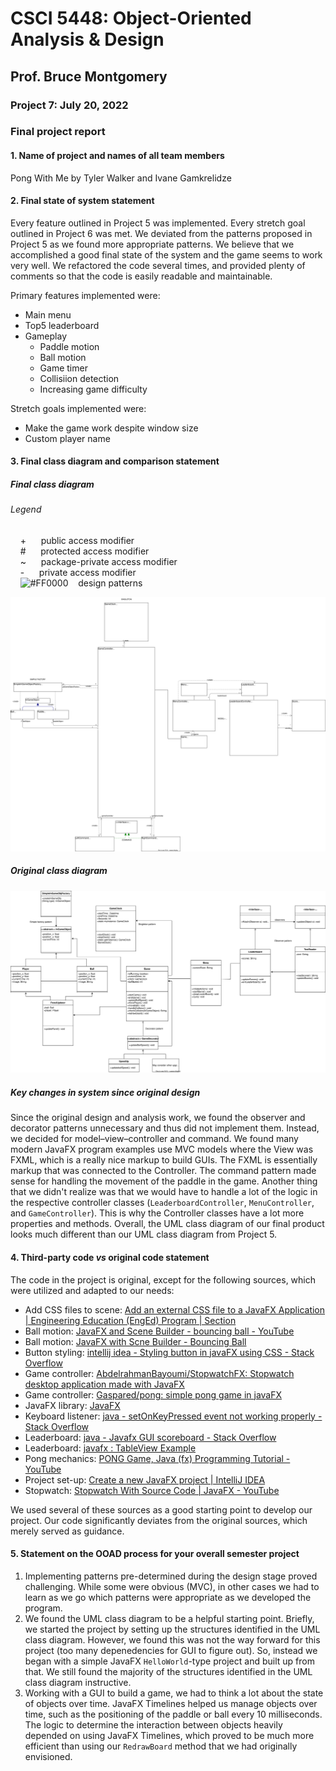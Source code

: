 # CSCI 5448: Object-Oriented Analysis & Design
## Prof. Bruce Montgomery
### Project 7: July 20, 2022

### Final project report<br/>

#### 1. Name of project and names of all team members<br/>
Pong With Me by Tyler Walker and Ivane Gamkrelidze<br/>

#### 2. Final state of system statement<br/>
Every feature outlined in Project 5 was implemented. Every stretch goal outlined in Project 6 was met. We deviated from the patterns proposed in Project 5 as we found more appropriate patterns. We believe that we accomplished a good final state of the system and the game seems to work very well. We refactored the code several times, and provided plenty of comments so that the code is easily readable and maintainable. 

Primary features implemented were:
* Main menu
* Top5 leaderboard
* Gameplay
  * Paddle motion
  * Ball motion
  * Game timer
  * Collisiion detection
  * Increasing game difficulty

Stretch goals implemented were:
* Make the game work despite window size
* Custom player name

#### 3. Final class diagram and comparison statement<br/>

##### Final class diagram
###### Legend<br/>
&nbsp;&nbsp;&nbsp; + &nbsp;&nbsp;&nbsp;&nbsp; public access modifier<br/>
&nbsp;&nbsp;&nbsp; # &nbsp;&nbsp;&nbsp;&nbsp; protected access modifier<br/>
&nbsp;&nbsp;&nbsp; ~ &nbsp;&nbsp;&nbsp;&nbsp; package-private access modifier<br/>
&nbsp;&nbsp;&nbsp; - &nbsp;&nbsp;&nbsp;&nbsp; private access modifier<br/>
&nbsp;&nbsp;&nbsp; ![#FF0000](https://via.placeholder.com/15/f03c15/FF0000.png) &nbsp;&nbsp; design patterns<br/>

![Final class diagram](CSCI5448_Proj7_ClassDiagram.drawio.svg)

##### Original class diagram<br/>
![Original class diagram](CSCI5448_Proj5_UML_class_diag_pattern_use.drawio.svg)

##### Key changes in system since original design<br/>
Since the original design and analysis work, we found the observer and decorator patterns unnecessary and thus did not implement them. Instead, we decided for model–view–controller and command. We found many modern JavaFX program examples use MVC models where the View was FXML, which is a really nice markup to build GUIs. The FXML is essentially markup that was connected to the Controller. The command pattern made sense for handling the movement of the paddle in the game. Another thing that we didn't realize was that we would have to handle a lot of the logic in the respective controller classes (`LeaderboardController`, `MenuController`, and `GameController`). This is why the Controller classes have a lot more properties and methods. Overall, the UML class diagram of our final product looks much different than our UML class diagram from Project 5. 

#### 4. Third-party code _vs_ original code statement
The code in the project is original, except for the following sources, which were utilized and adapted to our needs:
* Add CSS files to scene: [Add an external CSS file to a JavaFX Application | Engineering Education (EngEd) Program | Section](https://www.section.io/engineering-education/add-an-external-css-file-to-a-javafx-application)
* Ball motion: [JavaFX and Scene Builder - bouncing ball - YouTube](https://youtu.be/x6NFmzQHvMU?t=176)
* Ball motion: [JavaFX with Scne Builder - Bouncing Ball](https://gist.github.com/Da9el00/8141d962ae4d6a3670963181cb0f7c4e)
* Button styling: [intellij idea - Styling button in javaFX using CSS - Stack Overflow](https://stackoverflow.com/q/25043990)
* Game controller: [AbdelrahmanBayoumi/StopwatchFX: Stopwatch desktop application made with JavaFX](https://github.com/AbdelrahmanBayoumi/StopwatchFX)
* Game controller: [Gaspared/pong: simple pong game in javaFX](https://github.com/Gaspared/pong)
* JavaFX library: [JavaFX](https://openjfx.io)
* Keyboard listener: [java - setOnKeyPressed event not working properly - Stack Overflow](https://stackoverflow.com/q/32802664)
* Leaderboard: [java - Javafx GUI scoreboard - Stack Overflow](https://stackoverflow.com/q/47425336)
* Leaderboard: [javafx : TableView Example](https://gist.github.com/sharifulislam52/d17b4e1654a8214046d409b0a7d63c3b)
* Pong mechanics: [PONG Game, Java (fx) Programming Tutorial - YouTube](https://youtu.be/HsQSqFuSTGE)
* Project set-up: [Create a new JavaFX project | IntelliJ IDEA](https://www.jetbrains.com/help/idea/javafx.html)
* Stopwatch: [Stopwatch With Source Code | JavaFX - YouTube](https://youtu.be/caD6IZszqEk)

We used several of these sources as a good starting point to develop our project. Our code significantly deviates from the original sources, which merely served as guidance.

#### 5. Statement on the OOAD process for your overall semester project
1. Implementing patterns pre-determined during the design stage proved challenging. While some were obvious (MVC), in other cases we had to learn as we go which patterns were appropriate as we developed the program.
1. We found the UML class diagram to be a helpful starting point. Briefly, we started the project by setting up the structures identified in the UML class diagram. However, we found this was not the way forward for this project (too many depenedencies for GUI to figure out). So, instead we began with a simple JavaFX `HelloWorld`-type project and built up from that. We still found the majority of the structures identified in the UML class diagram instructive.
1. Working with a GUI to build a game, we had to think a lot about the state of objects over time. JavaFX Timelines helped us manage objects over time, such as the positioning of the paddle or ball every 10 milliseconds. The logic to determine the interaction between objects heavily depended on using JavaFX Timelines, which proved to be much more efficient than using our `RedrawBoard` method that we had originally envisioned. 
